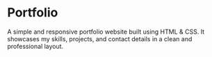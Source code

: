 # Portfolio
A simple and responsive portfolio website built using HTML &amp; CSS. It showcases my skills, projects, and contact details in a clean and professional layout.

